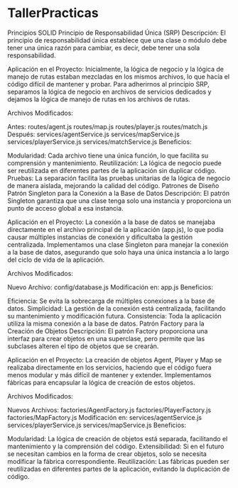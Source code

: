# TallerPracticas
 
Principios SOLID
Principio de Responsabilidad Única (SRP)
Descripción:
El principio de responsabilidad única establece que una clase o módulo debe tener una única razón para cambiar, es decir, debe tener una sola responsabilidad.

Aplicación en el Proyecto:
Inicialmente, la lógica de negocio y la lógica de manejo de rutas estaban mezcladas en los mismos archivos, lo que hacía el código difícil de mantener y probar. Para adherirnos al principio SRP, separamos la lógica de negocio en archivos de servicios dedicados y dejamos la lógica de manejo de rutas en los archivos de rutas.

Archivos Modificados:

Antes:
routes/agent.js
routes/map.js
routes/player.js
routes/match.js
Después:
services/agentService.js
services/mapService.js
services/playerService.js
services/matchService.js
Beneficios:

Modularidad: Cada archivo tiene una única función, lo que facilita su comprensión y mantenimiento.
Reutilización: La lógica de negocio puede ser reutilizada en diferentes partes de la aplicación sin duplicar código.
Pruebas: La separación facilita las pruebas unitarias de la lógica de negocio de manera aislada, mejorando la calidad del código.
Patrones de Diseño
Patrón Singleton para la Conexión a la Base de Datos
Descripción:
El patrón Singleton garantiza que una clase tenga solo una instancia y proporciona un punto de acceso global a esa instancia.

Aplicación en el Proyecto:
La conexión a la base de datos se manejaba directamente en el archivo principal de la aplicación (app.js), lo que podía causar múltiples instancias de conexión y dificultaba la gestión centralizada. Implementamos una clase Singleton para manejar la conexión a la base de datos, asegurando que solo haya una única instancia a lo largo del ciclo de vida de la aplicación.

Archivos Modificados:

Nuevo Archivo:
config/database.js
Modificación en:
app.js
Beneficios:

Eficiencia: Se evita la sobrecarga de múltiples conexiones a la base de datos.
Simplicidad: La gestión de la conexión está centralizada, facilitando su mantenimiento y modificación futura.
Consistencia: Toda la aplicación utiliza la misma conexión a la base de datos.
Patrón Factory para la Creación de Objetos
Descripción:
El patrón Factory proporciona una interfaz para crear objetos en una superclase, pero permite que las subclases alteren el tipo de objetos que se crearán.

Aplicación en el Proyecto:
La creación de objetos Agent, Player y Map se realizaba directamente en los servicios, haciendo que el código fuera menos modular y más difícil de mantener y extender. Implementamos fábricas para encapsular la lógica de creación de estos objetos.

Archivos Modificados:

Nuevos Archivos:
factories/AgentFactory.js
factories/PlayerFactory.js
factories/MapFactory.js
Modificación en:
services/agentService.js
services/playerService.js
services/mapService.js
Beneficios:

Modularidad: La lógica de creación de objetos está separada, facilitando el mantenimiento y la comprensión del código.
Extensibilidad: Si en el futuro se necesitan cambios en la forma de crear objetos, solo se necesita modificar la fábrica correspondiente.
Reutilización: Las fábricas pueden ser reutilizadas en diferentes partes de la aplicación, evitando la duplicación de código.
